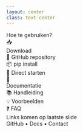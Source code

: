 ```yaml
---
layout: center
class: text-center
---
```


<div class="text-5xl font-bold mb-12">
Hoe te gebruiken?
</div>

<div class="grid grid-cols-2 gap-12 max-w-4xl mx-auto text-left">
  <div>
    <div class="text-3xl mb-4">📥</div>
    <div class="text-2xl font-bold mb-4">Download</div>
    <div class="space-y-2 text-lg">
      <div>🔗 GitHub repository</div>
      <div>📦 pip install</div>
      <div>🚀 Direct starten</div>
    </div>
  </div>
  
  <div>
    <div class="text-3xl mb-4">📖</div>
    <div class="text-2xl font-bold mb-4">Documentatie</div>
    <div class="space-y-2 text-lg">
      <div>📚 Handleiding</div>
      <div>💡 Voorbeelden</div>
      <div>❓ FAQ</div>
    </div>
  </div>
</div>

<v-click>

<div class="mt-12 p-6 bg-blue-50 rounded-lg max-w-2xl mx-auto">
  <div class="text-xl font-bold mb-2">Links komen op laatste slide</div>
  <div class="opacity-75">GitHub • Docs • Contact</div>
</div>

</v-click>

<!--
📥 PRAKTISCH
Hoe kom je aan de tool?
Waar vind je documentatie?
-->
